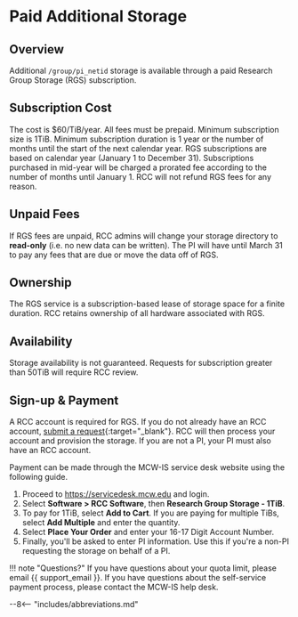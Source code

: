 # Paid Additional Storage

## Overview

Additional `/group/pi_netid` storage is available through a paid Research Group Storage (RGS) subscription.

## Subscription Cost

The cost is $60/TiB/year. All fees must be prepaid. Minimum subscription size is 1TiB. Minimum subscription duration is 1 year or the number of months until the start of the next calendar year. RGS subscriptions are based on calendar year (January 1 to December 31). Subscriptions purchased in mid-year will be charged a prorated fee according to the number of months until January 1. RCC will not refund RGS fees for any reason.

## Unpaid Fees

If RGS fees are unpaid, RCC admins will change your storage directory to **read-only** (i.e. no new data can be written). The PI will have until March 31 to pay any fees that are due or move the data off of RGS.

## Ownership

The RGS service is a subscription-based lease of storage space for a finite duration. RCC retains ownership of all hardware associated with RGS.

## Availability

Storage availability is not guaranteed. Requests for subscription greater than 50TiB will require RCC review.

## Sign-up & Payment

A RCC account is required for RGS. If you do not already have an RCC account, [submit a request](https://forms.office.com/r/98QNm6cAyt){:target="_blank"}. RCC will then process your account and provision the storage. If you are not a PI, your PI must also have an RCC account.

Payment can be made through the MCW-IS service desk website using the following guide.

1. Proceed to <https://servicedesk.mcw.edu> and login.
2. Select **Software > RCC Software**, then **Research Group Storage - 1TiB**.
3. To pay for 1TiB, select **Add to Cart**. If you are paying for multiple TiBs, select **Add Multiple** and enter the quantity.
4. Select **Place Your Order** and enter your 16-17 Digit Account Number.
5. Finally, you'll be asked to enter PI information. Use this if you're a non-PI requesting the storage on behalf of a PI.

!!! note "Questions?"
    If you have questions about your quota limit, please email {{ support_email }}. If you have questions about the self-service payment process, please contact the MCW-IS help desk.

--8<-- "includes/abbreviations.md"
